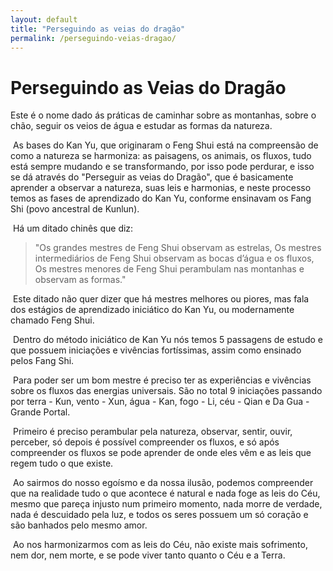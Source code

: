 ```yaml
---
layout: default
title: "Perseguindo as veias do dragão"
permalink: /perseguindo-veias-dragao/
---
```


# Perseguindo as Veias do Dragão
 

Este é o nome dado ás práticas de caminhar sobre as montanhas, sobre o chão, seguir os veios de água e estudar as formas da natureza.  

​
As bases do Kan Yu, que originaram o Feng Shui está na compreensão de como a natureza se harmoniza: as paisagens, os animais, os fluxos, tudo está sempre mudando e se transformando, por isso pode perdurar, e isso se dá através do "Perseguir as veias do Dragão", que é basicamente aprender a observar a natureza, suas leis e harmonias, e neste processo temos as fases de aprendizado do Kan Yu, conforme ensinavam os Fang Shi (povo ancestral de Kunlun).  

​
Há um ditado chinês que diz:  

>"Os grandes mestres de Feng Shui observam as estrelas,
>Os mestres intermediários de Feng Shui observam as bocas d’água e os fluxos,
>Os mestres menores de Feng Shui perambulam nas montanhas e observam as formas."  

​
Este ditado não quer dizer que há mestres melhores ou piores, mas fala dos estágios de aprendizado iniciático do Kan Yu, ou modernamente chamado Feng Shui.  

​
Dentro do método iniciático de Kan Yu nós temos 5 passagens de estudo e que possuem iniciações e vivências fortíssimas, assim como ensinado pelos Fang Shi.  

​
Para poder ser um bom mestre é preciso ter as experiências e vivências sobre os fluxos das energias universais. São no total 9 iniciações passando por terra - Kun, vento - Xun, água - Kan, fogo - Li, céu - Qian e Da Gua - Grande Portal.  

​
Primeiro é preciso perambular pela natureza, observar, sentir, ouvir, perceber, só depois é possível compreender os fluxos, e só após compreender os fluxos se pode aprender de onde eles vêm e as leis que regem tudo o que existe.  

​
Ao sairmos do nosso egoísmo e da nossa ilusão, podemos compreender que na realidade tudo o que acontece é natural e nada foge as leis do Céu, mesmo que pareça injusto num primeiro momento, nada morre de verdade, nada é descuidado pela luz, e todos os seres possuem um só coração e são banhados pelo mesmo amor.  

​
Ao nos harmonizarmos com as leis do Céu, não existe mais sofrimento, nem dor, nem morte, e se pode viver tanto quanto o Céu e a Terra. 